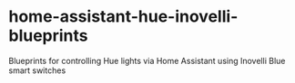 # home-assistant-hue-inovelli-blueprints
Blueprints for controlling Hue lights via Home Assistant using Inovelli Blue smart switches
